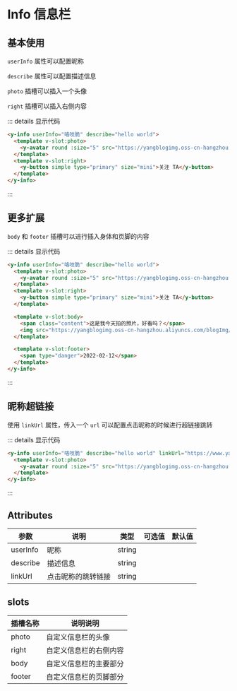 # Info 信息栏

## 基本使用

`userInfo` 属性可以配置昵称

`describe` 属性可以配置描述信息

`photo` 插槽可以插入一个头像

`right` 插槽可以插入右侧内容

<y-info userInfo="咯吱脆" describe="hello world">
  <template v-slot:photo>
    <y-avatar
      round
      :size="5"
      src="https://yangblogimg.oss-cn-hangzhou.aliyuncs.com/blogImg/avatar.png"
    />
  </template>
  <template v-slot:right>
    <y-button simple type="primary" size="mini">关注 TA</y-button>
  </template>
</y-info>

::: details 显示代码

```html
<y-info userInfo="咯吱脆" describe="hello world">
  <template v-slot:photo>
    <y-avatar round :size="5" src="https://yangblogimg.oss-cn-hangzhou.aliyuncs.com/blogImg/avatar.png" />
  </template>
  <template v-slot:right>
    <y-button simple type="primary" size="mini">关注 TA</y-button>
  </template>
</y-info>
```

:::

## 更多扩展

`body` 和 `footer` 插槽可以进行插入身体和页脚的内容

<y-info userInfo="咯吱脆" describe="hello world">
  <template v-slot:photo>
    <y-avatar
      round
      :size="5"
      src="https://yangblogimg.oss-cn-hangzhou.aliyuncs.com/blogImg/avatar.png"
    />
  </template>
  <template v-slot:right>
    <y-button simple type="primary" size="mini">关注 TA</y-button>
  </template>

  <template v-slot:body>
    <span class="content">这是我今天拍的照片，好看吗？</span>
    <img  src="https://yangblogimg.oss-cn-hangzhou.aliyuncs.com/blogImg/yuhangyuan.jpg" />
  </template>

  <template v-slot:footer>
    <span type="danger">2022-02-12</span>
  </template>
</y-info>

::: details 显示代码

```html
<y-info userInfo="咯吱脆" describe="hello world">
  <template v-slot:photo>
    <y-avatar round :size="5" src="https://yangblogimg.oss-cn-hangzhou.aliyuncs.com/blogImg/avatar.png" />
  </template>
  <template v-slot:right>
    <y-button simple type="primary" size="mini">关注 TA</y-button>
  </template>

  <template v-slot:body>
    <span class="content">这是我今天拍的照片，好看吗？</span>
    <img src="https://yangblogimg.oss-cn-hangzhou.aliyuncs.com/blogImg/yuhangyuan.jpg" />
  </template>

  <template v-slot:footer>
    <span type="danger">2022-02-12</span>
  </template>
</y-info>
```

:::

## 昵称超链接

使用 `linkUrl` 属性，传入一个 `url` 可以配置点击昵称的时候进行超链接跳转

<y-info userInfo="咯吱脆" describe="hello world" linkUrl="https://www.yangyuxiang.top/">
  <template v-slot:photo>
    <y-avatar round :size="5" src="https://yangblogimg.oss-cn-hangzhou.aliyuncs.com/blogImg/avatar.png" />
  </template>
</y-info>

::: details 显示代码

```html
<y-info userInfo="咯吱脆" describe="hello world" linkUrl="https://www.yangyuxiang.top/">
  <template v-slot:photo>
    <y-avatar round :size="5" src="https://yangblogimg.oss-cn-hangzhou.aliyuncs.com/blogImg/avatar.png" />
  </template>
</y-info>
```

:::

## Attributes

| 参数     | 说明               | 类型   | 可选值 | 默认值 |
| -------- | ------------------ | ------ | ------ | ------ |
| userInfo | 昵称               | string |        |        |
| describe | 描述信息           | string |        |        |
| linkUrl  | 点击昵称的跳转链接 | string |        |        |

## slots

| 插槽名称 | 说明说明               |
| -------- | ---------------------- |
| photo    | 自定义信息栏的头像     |
| right    | 自定义信息栏的右侧内容 |
| body     | 自定义信息栏的主要部分 |
| footer   | 自定义信息栏的页脚部分 |

<style scoped>
  .content{
    display:inline-block;
    margin:10px 0;
  }
</style>
